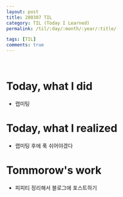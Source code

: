```yaml
---
layout: post
title: 200307 TIL
category: TIL (Today I Learned)
permalink: /til/:day/:month/:year/:title/

tags: [TIL]
comments: true
---
```

<br/>

# Today, what I did
- 랩미팅


# Today, what I realized
- 랩미팅 후에 푹 쉬어야겠다


# Tommorow's work
- 피피티 정리해서 블로그에 포스트하기



